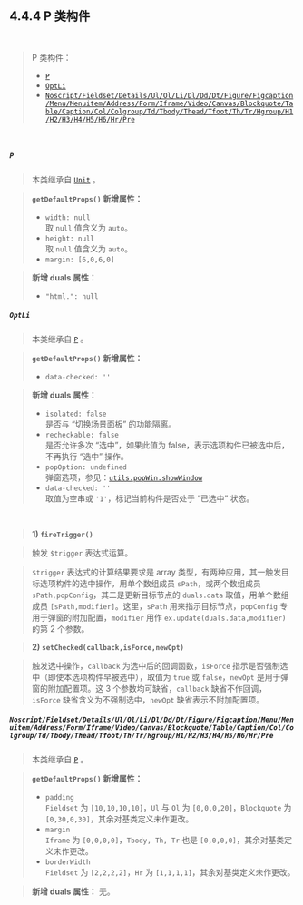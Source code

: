 4.4.4 P 类构件
----------------

&nbsp;

> P 类构件：
> - [`P`](#4.4.4.!p)
> - [`OptLi`](#4.4.4.!opt_li)
> - [`Noscript/Fieldset/Details/Ul/Ol/Li/Dl/Dd/Dt/Figure/Figcaption/Menu/Menuitem/Address/Form/Iframe/Video/Canvas/Blockquote/Table/Caption/Col/Colgroup/Td/Tbody/Thead/Tfoot/Th/Tr/Hgroup/H1/H2/H3/H4/H5/H6/Hr/Pre`](#4.4.4.!noscript)

&nbsp;

##### <a name="p"></a>`P`

> 本类继承自 [`Unit`](#4.4.2.!unit) 。

> **`getDefaultProps()` 新增属性：**
> - `width: null`   
取 `null` 值含义为 `auto`。
> - `height: null`   
取 `null` 值含义为 `auto`。
> - `margin: [6,0,6,0]`

> **新增 duals 属性：**
> - `"html.": null`

##### <a name="opt_li"></a>`OptLi`

> 本类继承自 [`P`](#4.4.4.!p) 。

> **`getDefaultProps()` 新增属性：**
> - `data-checked: ''`

> **新增 duals 属性：**
> - `isolated: false`   
是否与 “切换场景面板” 的功能隔离。
> - `recheckable: false`   
是否允许多次 “选中”，如果此值为 false，表示选项构件已被选中后，不再执行 “选中” 操作。
> - `popOption: undefined`   
弹窗选项，参见：[`utils.popWin.showWindow`](#4.2.2.!pop_win)
> - `data-checked: ''`   
取值为空串或 `'1'`，标记当前构件是否处于 “已选中” 状态。

&nbsp;

> **1) `fireTrigger()`**

> 触发 `$trigger` 表达式运算。

> `$trigger` 表达式的计算结果要求是 array 类型，有两种应用，其一触发目标选项构件的选中操作，用单个数组成员 `sPath`，或两个数组成员 `sPath,popConfig`，其二是更新目标节点的 `duals.data` 取值，用单个数组成员 `[sPath,modifier]`。这里，`sPath` 用来指示目标节点，`popConfig` 专用于弹窗的附加配置，`modifier` 用作 `ex.update(duals.data,modifier)` 的第 2 个参数。

> **2) `setChecked(callback,isForce,newOpt)`**

> 触发选中操作，`callback` 为选中后的回调函数，`isForce` 指示是否强制选中（即使本选项构件早被选中），取值为 `true` 或 `false`，`newOpt` 是用于弹窗的附加配置项。这 3 个参数均可缺省，`callback` 缺省不作回调， `isForce` 缺省含义为不强制选中，`newOpt` 缺省表示不附加配置项。

##### <a name="noscript"></a>`Noscript/Fieldset/Details/Ul/Ol/Li/Dl/Dd/Dt/Figure/Figcaption/Menu/Menuitem/Address/Form/Iframe/Video/Canvas/Blockquote/Table/Caption/Col/Colgroup/Td/Tbody/Thead/Tfoot/Th/Tr/Hgroup/H1/H2/H3/H4/H5/H6/Hr/Pre`

> 本类继承自 [`P`](#4.4.4.!p) 。

> **`getDefaultProps()` 新增属性：**
> - `padding`   
`Fieldset` 为 `[10,10,10,10]`，`Ul` 与 `Ol` 为 `[0,0,0,20]`，`Blockquote` 为 `[0,30,0,30]`，其余对基类定义未作更改。
> - `margin`   
`Iframe` 为 `[0,0,0,0]`，`Tbody, Th, Tr` 也是 `[0,0,0,0]`，其余对基类定义未作更改。
> - `borderWidth`   
`Fieldset` 为 `[2,2,2,2]`，`Hr` 为 `[1,1,1,1]`，其余对基类定义未作更改。

> **新增 duals 属性：** 无。

<div class="rewgt-mdref" path=".rewgt.book_top"></div>

&nbsp;
